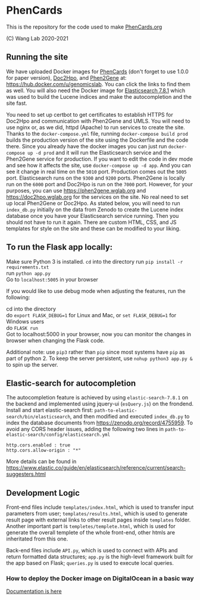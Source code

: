 # PhenCards
This is the repository for the code used to make [PhenCards.org](https://phencards.org)

(C) Wang Lab 2020-2021

## Running the site

We have uploaded Docker images for [PhenCards](https://hub.docker.com/r/genomicslab/phencards/tags?page=1&ordering=last_updated) (don't forget to use 1.0.0 for paper version), [Doc2Hpo](https://hub.docker.com/r/genomicslab/doc2hpo), and [Phen2Gene](https://hub.docker.com/r/genomicslab/phen2gene) at: https://hub.docker.com/u/genomicslab. You can click the links to find them as well.  You will also need the Docker image for [Elasticsearch 7.8.1](https://www.docker.elastic.co/r/elasticsearch/elasticsearch:7.8.1) which was used to build the Lucene indices and make the autocompletion and the site fast.

You need to set up certbot to get certificates to establish HTTPS for Doc2Hpo and communication with Phen2Gene and UMLS. You will need to use nginx or, as we did, httpd (Apache) to run services to create the site.  Thanks to the `docker-compose.yml` file, running `docker-compose build prod` builds the production version of the site using the Dockerfile and the code there.  Since you already have the docker images you can just run `docker-compose up -d prod` and it will run the Elasticsearch service and the Phen2Gene service for production.  If you want to edit the code in dev mode and see how it affects the site, use `docker-compose up -d app`. And you can see it change in real time on the `5010` port.  Production comes out the `5005` port.  Elasticsearch runs on the `9300` and `9200` ports.  Phen2Gene is locally run on the `6000` port and Doc2Hpo is run on the `7000` port.  However, for your purposes, you can use https://phen2gene.wglab.org and https://doc2hpo.wglab.org for the services on the site.  No real need to set up local Phen2Gene or Doc2Hpo.  As stated below, you will need to run `index_db.py` initially on the data from Zenodo to create the Lucene index database once you have your Elasticsearch service running. Then you should not have to run it again.  There are custom HTML, CSS, and JS templates for style on the site and these can be modified to your liking.

## To run the Flask app locally:

Make sure Python 3 is installed.
`cd` into the directory
run `pip install -r requirements.txt`  
run `python app.py`  
Go to `localhost:5005` in your browser  
  
If you would like to use debug mode when adjusting the features, run the following:
  
cd into the directory  
do `export FLASK_DEBUG=1` for Linux and Mac, or `set FLASK_DEBUG=1` for Windows users  
do `FLASK run`  
Got to localhost:5000 in your browser, now you can monitor the changes in browser when changing the Flask code.  
  
Additional note: use `pip3` rather than `pip` since most systems have `pip` as part of python 2. To keep the server persistent, use `nohup python3 app.py &` to spin up the server.   

## Elastic-search for autocompletion
The autocompletion feature is achieved by using `elastic-search-7.8.1` on the backend and implemented using jquery-ui (`esQuery.js`) on the frondend.
Install and start elastic-search first: `path-to-elastic-search/bin/elasticsearch`, and then modified and executed `index_db.py` to index the database documents from https://zenodo.org/record/4755959.
To avoid any CORS header issues, adding the following two lines in `path-to-elastic-search/config/elasticsearch.yml`
```
http.cors.enabled : true
http.cors.allow-origin : "*"
```
More details can be found in https://www.elastic.co/guide/en/elasticsearch/reference/current/search-suggesters.html

## Development Logic
Front-end files include `templates/index.html`, which is used to transfer input parameters from user; `templates/results.html`, which is used to generate result page with external links to other result pages inside `templates` folder. Another important part is `templetes/templete.html`, which is used for generate the overall templete of the whole front-end, other htmls are inheritated from this one. 
  
Back-end files include `API.py`, which is used to connect with APIs and return formatted data structures; `app.py` is the high-level framework built for the app based on Flask; `queries.py` is used to execute local queries.
  
### How to deploy the Docker image on DigitalOcean in a basic way

[Documentation is here](DOCKER.md)
